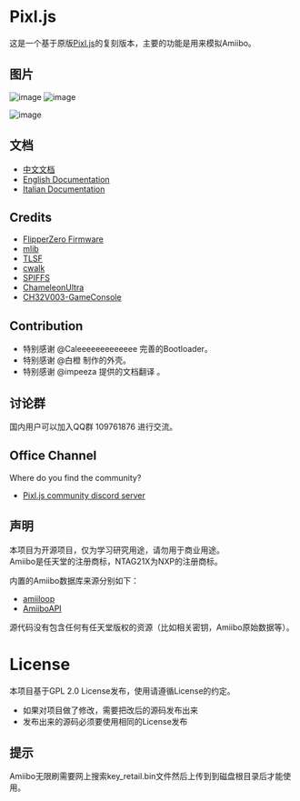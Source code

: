 # Pixl.js

这是一个基于原版[Pixl.js](http://www.espruino.com/Pixl.js)的复刻版本，主要的功能是用来模拟Amiibo。

## 图片

![image](https://github.com/solosky/pixl.js/blob/main/assets/pixljs-3.jpg)
![image](https://github.com/solosky/pixl.js/blob/main/assets/pixljs-4.jpg)

![image](https://github.com/solosky/pixl.js/blob/main/assets/pixljs-5.jpg)

## 文档

- [中文文档](docs/zh/README.md)
- [English Documentation](docs/en/README.md)
- [Italian Documentation](docs/it/README.md)

## Credits

- [FlipperZero Firmware](https://github.com/flipperdevices/flipperzero-firmware)
- [mlib](https://github.com/P-p-H-d/mlib)
- [TLSF](https://github.com/mattconte/tlsf)
- [cwalk](https://github.com/likle/cwalk)
- [SPIFFS](https://github.com/pellepl/spiffs)
- [ChameleonUltra](https://github.com/RfidResearchGroup/ChameleonUltra)
- [CH32V003-GameConsole](https://github.com/wagiminator/CH32V003-GameConsole)

## Contribution

- 特别感谢 @Caleeeeeeeeeeeee 完善的Bootloader。
- 特别感谢 @白橙 制作的外壳。
- 特别感谢 @impeeza 提供的文档翻译 。

## 讨论群

国内用户可以加入QQ群 109761876 进行交流。

## Office Channel

Where do you find the community?

- [Pixl.js community discord server](https://discord.gg/4mqeQwcAB2)

## 声明

本项目为开源项目，仅为学习研究用途，请勿用于商业用途。 <br />
Amiibo是任天堂的注册商标，NTAG21X为NXP的注册商标。

内置的Amiibo数据库来源分别如下：

- [amiiloop](https://download.amiloop.app/)
- [AmiiboAPI](https://www.amiiboapi.com/)

源代码没有包含任何有任天堂版权的资源（比如相关密钥，Amiibo原始数据等）。

# License

本项目基于GPL 2.0 License发布，使用请遵循License的约定。

- 如果对项目做了修改，需要把改后的源码发布出来
- 发布出来的源码必须要使用相同的License发布

## 提示

Amiibo无限刷需要网上搜索key_retail.bin文件然后上传到到磁盘根目录后才能使用。
